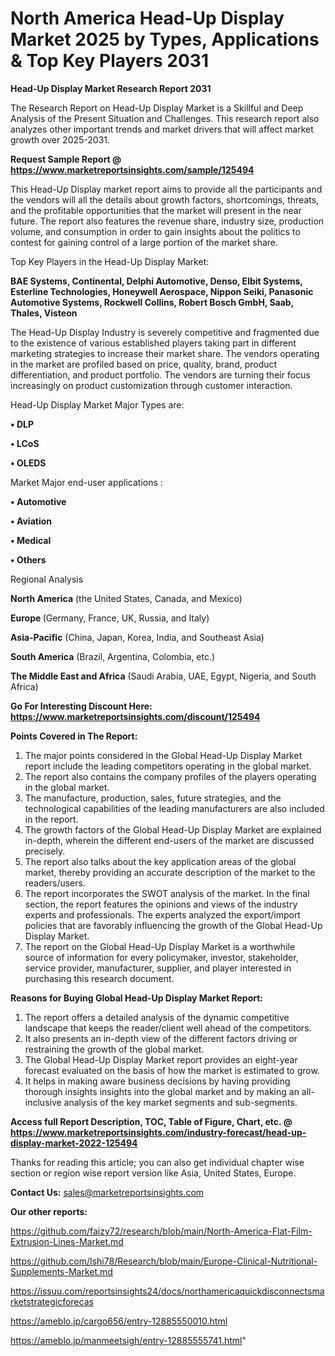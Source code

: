 # North America Head-Up Display Market 2025 by Types, Applications & Top Key Players 2031

<strong>Head-Up Display Market Research Report 2031</strong>

The Research Report on Head-Up Display Market is a Skillful and Deep Analysis of the Present Situation and Challenges. This research report also analyzes other important trends and market drivers that will affect market growth over 2025-2031.

<strong>Request Sample Report @ <a href=https://www.marketreportsinsights.com/sample/125494>https://www.marketreportsinsights.com/sample/125494</a></strong>

This Head-Up Display market report aims to provide all the participants and the vendors will all the details about growth factors, shortcomings, threats, and the profitable opportunities that the market will present in the near future. The report also features the revenue share, industry size, production volume, and consumption in order to gain insights about the politics to contest for gaining control of a large portion of the market share.

Top Key Players in the Head-Up Display Market:

<strong>BAE Systems, Continental, Delphi Automotive, Denso, Elbit Systems, Esterline Technologies, Honeywell Aerospace, Nippon Seiki, Panasonic Automotive Systems, Rockwell Collins, Robert Bosch GmbH, Saab, Thales, Visteon</strong>

The Head-Up Display Industry is severely competitive and fragmented due to the existence of various established players taking part in different marketing strategies to increase their market share. The vendors operating in the market are profiled based on price, quality, brand, product differentiation, and product portfolio. The vendors are turning their focus increasingly on product customization through customer interaction.

Head-Up Display Market Major Types are:

<strong>• DLP

• LCoS

• OLEDS</strong>

Market Major end-user applications :

<strong>• Automotive

• Aviation

• Medical

• Others</strong>

Regional Analysis

</u><strong><b>North America</b></strong> (the United States, Canada, and Mexico)

<strong><b>Europe </b></strong>(Germany, France, UK, Russia, and Italy)

<strong><b>Asia-Pacific</b></strong> (China, Japan, Korea, India, and Southeast Asia)

<strong><b>South America</b></strong> (Brazil, Argentina, Colombia, etc.)

<strong><b>The Middle East and Africa</b></strong> (Saudi Arabia, UAE, Egypt, Nigeria, and South Africa)

<strong>Go For Interesting Discount Here: <a href=https://www.marketreportsinsights.com/discount/125494>https://www.marketreportsinsights.com/discount/125494</a></strong>

<strong>Points Covered in The Report:</strong>
<ol>
  <li>The major points considered in the Global Head-Up Display Market report include the leading competitors operating in the global market.</li>
  <li>The report also contains the company profiles of the players operating in the global market.</li>
  <li>The manufacture, production, sales, future strategies, and the technological capabilities of the leading manufacturers are also included in the report.</li>
  <li>The growth factors of the Global Head-Up Display Market are explained in-depth, wherein the different end-users of the market are discussed precisely.</li>
  <li>The report also talks about the key application areas of the global market, thereby providing an accurate description of the market to the readers/users.</li>
  <li>The report incorporates the SWOT analysis of the market. In the final section, the report features the opinions and views of the industry experts and professionals. The experts analyzed the export/import policies that are favorably influencing the growth of the Global Head-Up Display Market.</li>
  <li>The report on the Global Head-Up Display Market is a worthwhile source of information for every policymaker, investor, stakeholder, service provider, manufacturer, supplier, and player interested in purchasing this research document.</li>
</ol>
<strong>Reasons for Buying Global Head-Up Display Market Report:</strong>

<ol>
  <li>The report offers a detailed analysis of the dynamic competitive landscape that keeps the reader/client well ahead of the competitors.</li>
  <li>It also presents an in-depth view of the different factors driving or restraining the growth of the global market.</li>
  <li>The Global Head-Up Display Market report provides an eight-year forecast evaluated on the basis of how the market is estimated to grow.</li>
  <li>It helps in making aware business decisions by having providing thorough insights insights into the global market and by making an all-inclusive analysis of the key market segments and sub-segments.</li>
</ol>
<strong>Access full Report Description, TOC, Table of Figure, Chart, etc. @ <a href=https://www.marketreportsinsights.com/industry-forecast/head-up-display-market-2022-125494>https://www.marketreportsinsights.com/industry-forecast/head-up-display-market-2022-125494</a></strong>


Thanks for reading this article; you can also get individual chapter wise section or region wise report version like Asia, United States, Europe.

<strong>Contact Us:</strong>
sales@marketreportsinsights.com

<strong>Our other reports:</strong>

<a href=https://github.com/faizy72/research/blob/main/North-America-Flat-Film-Extrusion-Lines-Market.md>https://github.com/faizy72/research/blob/main/North-America-Flat-Film-Extrusion-Lines-Market.md</a>

<a href=https://github.com/Ishi78/Research/blob/main/Europe-Clinical-Nutritional-Supplements-Market.md>https://github.com/Ishi78/Research/blob/main/Europe-Clinical-Nutritional-Supplements-Market.md</a>

<a href=https://issuu.com/reportsinsights24/docs/northamericaquickdisconnectsmarketstrategicforecas>https://issuu.com/reportsinsights24/docs/northamericaquickdisconnectsmarketstrategicforecas</a>

<a href=https://ameblo.jp/cargo656/entry-12885550010.html>https://ameblo.jp/cargo656/entry-12885550010.html</a>

<a href=https://ameblo.jp/manmeetsigh/entry-12885555741.html>https://ameblo.jp/manmeetsigh/entry-12885555741.html</a>"
